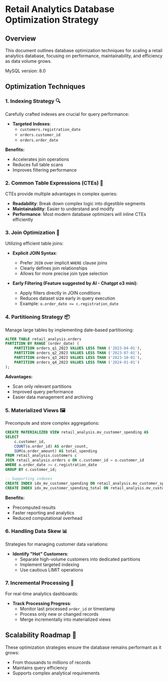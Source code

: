 # Retail Analytics Database Optimization Strategy

## Overview

This document outlines database optimization techniques for scaling a retail analytics database, focusing on performance, maintainability, and efficiency as data volume grows.

MySQL version: 8.0

## Optimization Techniques

### 1. Indexing Strategy 🔍

Carefully crafted indexes are crucial for query performance:

- **Targeted Indexes**:
  - `customers.registration_date`
  - `orders.customer_id`
  - `orders.order_date`

**Benefits:**
- Accelerates join operations
- Reduces full table scans
- Improves filtering performance

### 2. Common Table Expressions (CTEs) 🧩

CTEs provide multiple advantages in complex queries:

- **Readability**: Break down complex logic into digestible segments
- **Maintainability**: Easier to understand and modify
- **Performance**: Most modern database optimizers will inline CTEs efficiently

### 3. Join Optimization 🔗

Utilizing efficient table joins:

- **Explicit JOIN Syntax**: 
  - Prefer `JOIN` over implicit `WHERE` clause joins
  - Clearly defines join relationships
  - Allows for more precise join type selection

- **Early Filtering (Feature suggested by AI - Chatgpt o3 mini)**:
  - Apply filters directly in JOIN conditions
  - Reduces dataset size early in query execution
  - Example: `o.order_date >= c.registration_date`

### 4. Partitioning Strategy 📦

Manage large tables by implementing date-based partitioning:

```sql
ALTER TABLE retail_analysis.orders 
PARTITION BY RANGE (order_date) (
    PARTITION orders_q1_2023 VALUES LESS THAN ('2023-04-01'),
    PARTITION orders_q2_2023 VALUES LESS THAN ('2023-07-01'),
    PARTITION orders_q3_2023 VALUES LESS THAN ('2023-10-01'),
    PARTITION orders_q4_2023 VALUES LESS THAN ('2024-01-01')
);
```

**Advantages:**
- Scan only relevant partitions
- Improved query performance
- Easier data management and archiving

### 5. Materialized Views 🖼️

Precompute and store complex aggregations:

```sql
CREATE MATERIALIZED VIEW retail_analysis.mv_customer_spending AS
SELECT 
    c.customer_id, 
    COUNT(o.order_id) AS order_count, 
    SUM(o.order_amount) AS total_spending
FROM retail_analysis.customers c
JOIN retail_analysis.orders o ON c.customer_id = o.customer_id
WHERE o.order_date >= c.registration_date
GROUP BY c.customer_id;

-- Supporting indexes
CREATE INDEX idx_mv_customer_spending ON retail_analysis.mv_customer_spending(customer_id);
CREATE INDEX idx_mv_customer_spending_total ON retail_analysis.mv_customer_spending(total_spending DESC);
```

**Benefits:**
- Precomputed results
- Faster reporting and analytics
- Reduced computational overhead

### 6. Handling Data Skew 📊

Strategies for managing customer data variations:

- **Identify "Hot" Customers**:
  - Separate high-volume customers into dedicated partitions
  - Implement targeted indexing
  - Use cautious LIMIT operations

### 7. Incremental Processing 🔄

For real-time analytics dashboards:

- **Track Processing Progress**:
  - Monitor last processed `order_id` or timestamp
  - Process only new or changed records
  - Merge incrementally into materialized views

## Scalability Roadmap 🚀

These optimization strategies ensure the database remains performant as it grows:
- From thousands to millions of records
- Maintains query efficiency
- Supports complex analytical requirements
